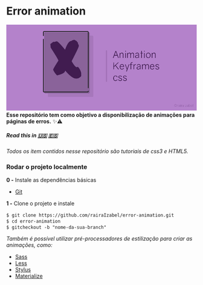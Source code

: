 # Error animation
![alt](img/hacktober_banner.jpg)
**Esse repositório tem como objetivo a disponibilização de animações para páginas de erros.**  :sparkles::warning:

##### Read this in [:us:](translation/english.md) [:es:](translation/spanish.md)
 _Todos os item contidos nesse repositório são tutoriais de css3 e HTML5._

### Rodar o projeto localmente
**0 -** Instale as dependências básicas
- [Git](https://git-scm.com/)

**1 -** Clone o projeto e instale
```
$ git clone https://github.com/rairaIzabel/error-animation.git
$ cd error-animation
$ gitcheckout -b "nome-da-sua-branch"
```
_Também é possível utilizar pré-processadores de estilização para criar as animações, como:_
- [Sass](https://sass-lang.com/install)
- [Less](http://lesscss.org/)
- [Stylus](http://stylus-lang.com/)
- [Materialize](https://materializecss.com/getting-started.html)
